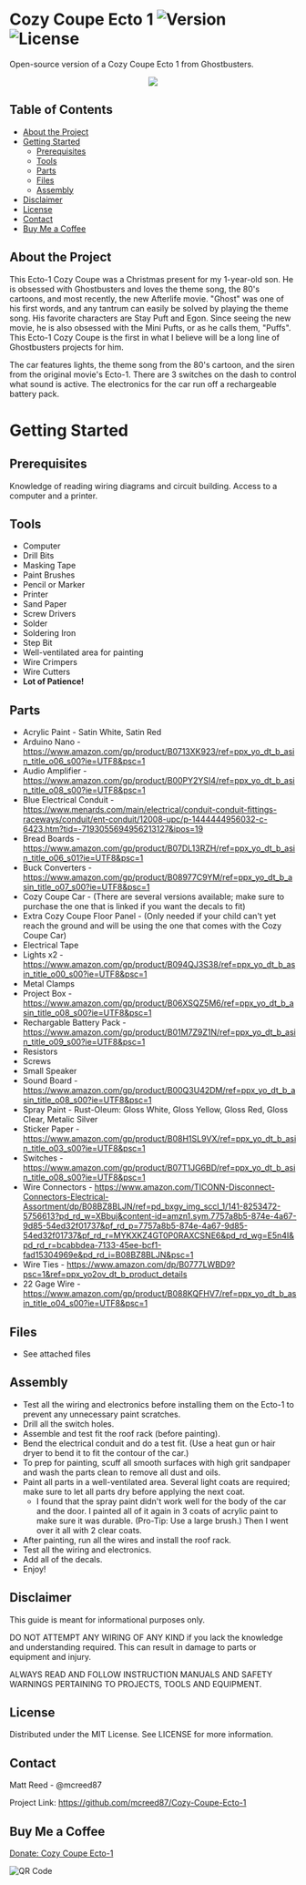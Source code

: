 # Cozy Coupe Ecto 1 ![Version](https://img.shields.io/badge/release-v1.0.1-blue) ![License](https://img.shields.io/badge/license-MIT-green)

Open-source version of a Cozy Coupe Ecto 1 from Ghostbusters.

<p align="center">
  <img src="https://user-images.githubusercontent.com/14786511/174496837-7e76bdd6-5b63-49f8-ab68-2622ad6e5922.jpg?raw=true">
</p>

<!-- TABLE OF CONTENTS -->
## Table of Contents

* [About the Project](#about-the-project)
* [Getting Started](#getting-started)
    * [Prerequisites](#prerequisites)
    * [Tools](#tools)
    * [Parts](#parts)
    * [Files](#files)
    * [Assembly](#assembly)
* [Disclaimer](#disclaimer)
* [License](#license)
* [Contact](#contact)
* [Buy Me a Coffee](#buy-me-a-coffee)

## About the Project

This Ecto-1 Cozy Coupe was a Christmas present for my 1-year-old son. He is obsessed with Ghostbusters and loves the theme song, the 80's cartoons, and most recently, the new Afterlife movie. "Ghost" was one of his first words, and any tantrum can easily be solved by playing the theme song. His favorite characters are Stay Puft and Egon. Since seeing the new movie, he is also obsessed with the Mini Pufts, or as he calls them, "Puffs". This Ecto-1 Cozy Coupe is the first in what I believe will be a long line of Ghostbusters projects for him.

The car features lights, the theme song from the 80's cartoon, and the siren from the original movie's Ecto-1. There are 3 switches on the dash to control what sound is active. The electronics for the car run off a rechargeable battery pack. 

# Getting Started

## Prerequisites
Knowledge of reading wiring diagrams and circuit building. Access to a computer and a printer.

## Tools
* Computer
* Drill Bits
* Masking Tape
* Paint Brushes
* Pencil or Marker
* Printer
* Sand Paper
* Screw Drivers
* Solder
* Soldering Iron
* Step Bit
* Well-ventilated area for painting
* Wire Crimpers
* Wire Cutters
* **Lot of Patience!**

## Parts
* Acrylic Paint - Satin White, Satin Red
* Arduino Nano - https://www.amazon.com/gp/product/B0713XK923/ref=ppx_yo_dt_b_asin_title_o06_s00?ie=UTF8&psc=1
* Audio Amplifier - https://www.amazon.com/gp/product/B00PY2YSI4/ref=ppx_yo_dt_b_asin_title_o08_s00?ie=UTF8&psc=1
* Blue Electrical Conduit - https://www.menards.com/main/electrical/conduit-conduit-fittings-raceways/conduit/ent-conduit/12008-upc/p-1444444956032-c-6423.htm?tid=-7193055694956213127&ipos=19
* Bread Boards - https://www.amazon.com/gp/product/B07DL13RZH/ref=ppx_yo_dt_b_asin_title_o06_s01?ie=UTF8&psc=1
* Buck Converters - https://www.amazon.com/gp/product/B08977C9YM/ref=ppx_yo_dt_b_asin_title_o07_s00?ie=UTF8&psc=1
* Cozy Coupe Car - (There are several versions available; make sure to purchase the one that is linked if you want the decals to fit)
* Extra Cozy Coupe Floor Panel - (Only needed if your child can't yet reach the ground and will be using the one that comes with the Cozy Coupe Car)
* Electrical Tape
* Lights x2 - https://www.amazon.com/gp/product/B094QJ3S38/ref=ppx_yo_dt_b_asin_title_o00_s00?ie=UTF8&psc=1
* Metal Clamps
* Project Box - https://www.amazon.com/gp/product/B06XSQZ5M6/ref=ppx_yo_dt_b_asin_title_o08_s00?ie=UTF8&psc=1
* Rechargable Battery Pack - https://www.amazon.com/gp/product/B01M7Z9Z1N/ref=ppx_yo_dt_b_asin_title_o09_s00?ie=UTF8&psc=1
* Resistors
* Screws
* Small Speaker
* Sound Board - https://www.amazon.com/gp/product/B00Q3U42DM/ref=ppx_yo_dt_b_asin_title_o08_s00?ie=UTF8&psc=1
* Spray Paint - Rust-Oleum: Gloss White, Gloss Yellow, Gloss Red, Gloss Clear, Metalic Silver 
* Sticker Paper - https://www.amazon.com/gp/product/B08H1SL9VX/ref=ppx_yo_dt_b_asin_title_o03_s00?ie=UTF8&psc=1
* Switches - https://www.amazon.com/gp/product/B07T1JG6BD/ref=ppx_yo_dt_b_asin_title_o08_s00?ie=UTF8&psc=1
* Wire Connectors - https://www.amazon.com/TICONN-Disconnect-Connectors-Electrical-Assortment/dp/B08BZ8BLJN/ref=pd_bxgy_img_sccl_1/141-8253472-5756613?pd_rd_w=XBbuj&content-id=amzn1.sym.7757a8b5-874e-4a67-9d85-54ed32f01737&pf_rd_p=7757a8b5-874e-4a67-9d85-54ed32f01737&pf_rd_r=MYKXKZ4GT0P0RAXCSNE6&pd_rd_wg=E5n4I&pd_rd_r=bcabbdea-7133-45ee-bcf1-fad15304969e&pd_rd_i=B08BZ8BLJN&psc=1
* Wire Ties - https://www.amazon.com/dp/B0777LWBD9?psc=1&ref=ppx_yo2ov_dt_b_product_details
* 22 Gage Wire - https://www.amazon.com/gp/product/B088KQFHV7/ref=ppx_yo_dt_b_asin_title_o04_s00?ie=UTF8&psc=1

## Files
* See attached files

## Assembly

* Test all the wiring and electronics before installing them on the Ecto-1 to prevent any unnecessary paint scratches.
* Drill all the switch holes.
* Assemble and test fit the roof rack (before painting).
* Bend the electrical conduit and do a test fit. (Use a heat gun or hair dryer to bend it to fit the contour of the car.)
* To prep for painting, scuff all smooth surfaces with high grit sandpaper and wash the parts clean to remove all dust and oils.
* Paint all parts in a well-ventilated area. Several light coats are required; make sure to let all parts dry before applying the next coat.
  * I found that the spray paint didn't work well for the body of the car and the door. I painted all of it again in 3 coats of acrylic paint to make sure it was durable. (Pro-Tip: Use a large brush.) Then I went over it all with 2 clear coats.
* After painting, run all the wires and install the roof rack.
* Test all the wiring and electronics.
* Add all of the decals.
* Enjoy!

## Disclaimer
This guide is meant for informational purposes only.

DO NOT ATTEMPT ANY WIRING OF ANY KIND if you lack the knowledge and understanding required. This can result in damage to parts or equipment and injury.

ALWAYS READ AND FOLLOW INSTRUCTION MANUALS AND SAFETY WARNINGS PERTAINING TO PROJECTS, TOOLS AND EQUIPMENT.

## License
Distributed under the MIT License. See LICENSE for more information.

## Contact
Matt Reed - @mcreed87

Project Link: https://github.com/mcreed87/Cozy-Coupe-Ecto-1

## Buy Me a Coffee

[Donate: Cozy Coupe Ecto-1](https://www.paypal.com/donate/?business=LWE3487KR8HR6&no_recurring=0&item_name=Cozy+Coupe+Ecto-1&currency_code=USD)

![QR Code](https://user-images.githubusercontent.com/14786511/177629763-1255bc82-a511-4e49-984c-337e99d5b142.png)

